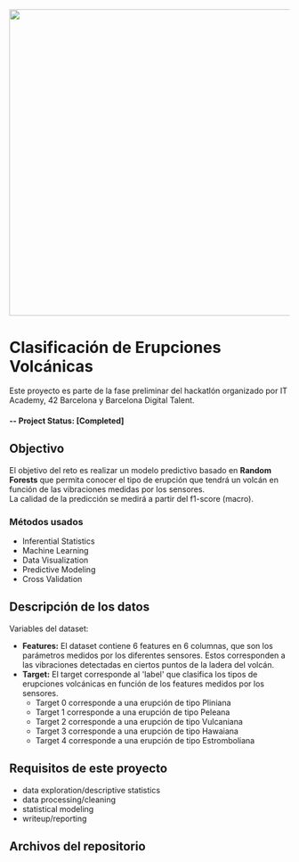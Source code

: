 ## <img src="https://user-images.githubusercontent.com/109683297/193765709-25c392c8-faee-4668-a420-2ea4f4ede3d8.png" width="550"/>

# Clasificación de Erupciones Volcánicas
Este proyecto es parte de la fase preliminar del hackatlón organizado por IT Academy, 42 Barcelona y Barcelona Digital Talent.

#### -- Project Status: [Completed]

## Objectivo
El objetivo del reto es realizar un modelo predictivo basado en **Random Forests** que permita conocer el tipo de erupción que tendrá un volcán en función de las vibraciones medidas por los sensores.  
La calidad de la predicción se medirá a partir del f1-score (macro).

### Métodos usados
* Inferential Statistics
* Machine Learning
* Data Visualization
* Predictive Modeling
* Cross Validation

## Descripción de los datos
Variables del dataset:

* **Features:** El dataset contiene 6 features en 6 columnas, que son los parámetros medidos por los diferentes sensores. Estos corresponden a las vibraciones detectadas en ciertos puntos de la ladera del volcán.
* **Target:** El target corresponde al 'label' que clasifica los tipos de erupciones volcánicas en función de los features medidos por los sensores.
  * Target 0 corresponde a una erupción de tipo Pliniana
  * Target 1 corresponde a una erupción de tipo Peleana
  * Target 2 corresponde a una erupción de tipo Vulcaniana
  * Target 3 corresponde a una erupción de tipo Hawaiana
  * Target 4 corresponde a una erupción de tipo Estromboliana

## Requisitos de este proyecto
- data exploration/descriptive statistics
- data processing/cleaning
- statistical modeling
- writeup/reporting

## Archivos del repositorio


